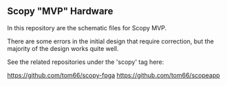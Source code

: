 ## Scopy "MVP" Hardware ##

In this repository are the schematic files for Scopy MVP.

There are some errors in the initial design that require correction,  but the majority of the design works quite well.

See the related repositories under the 'scopy' tag here:

https://github.com/tom66/scopy-fpga
https://github.com/tom66/scopeapp
